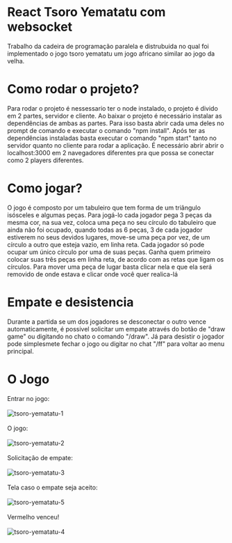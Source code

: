 # React Tsoro Yematatu com websocket
Trabalho da cadeira de programação paralela e distrubuida no qual foi implementado o jogo tsoro yematatu um jogo africano similar ao jogo da velha.

# Como rodar o projeto?
Para rodar o projeto é nessessario ter o node instalado, o projeto é divido em 2 partes, servidor e cliente. Ao baixar o projeto é necessário instalar as dependências de ambas as partes.
Para isso basta abrir cada uma deles no prompt de comando e executar o comando "npm install".
Após ter as dependências instaladas basta executar o comando "npm start" tanto no servidor quanto no cliente para rodar a aplicação.
É necessário abrir abrir o localhost:3000 em 2 navegadores diferentes pra que possa se conectar como 2 players diferentes.


# Como jogar?
O jogo é composto por um tabuleiro que tem forma de um triângulo isósceles e algumas peças.  Para jogá-lo cada jogador pega 3 peças da mesma cor, na sua vez, coloca uma peça no seu círculo do tabuleiro que ainda não foi ocupado, quando todas as 6 peças, 3 de cada jogador estiverem no seus devidos lugares, move-se uma peça por vez, de um círculo a outro que esteja vazio, em linha reta. Cada jogador só pode ocupar um único círculo por uma de suas peças. Ganha quem primeiro colocar suas três peças em linha reta, de acordo com as retas que ligam os círculos.
Para mover uma peça de lugar basta clicar nela e que ela será removido de onde estava e clicar onde você quer realica-lá

# Empate e desistencia 
Durante a partida se um dos jogadores se desconectar o outro vence automaticamente, é possivel solicitar um empate através do botão de "draw game" ou digitando no chato o comando "/draw".
Já para desistir o jogador pode simplesmete fechar o jogo ou digitar no chat "/ff" para voltar ao menu principal.

# O Jogo
Entrar no jogo: <br/> <br/>
![tsoro-yematatu-1](https://user-images.githubusercontent.com/53544551/163476369-8f266767-2b20-4bb6-ac0d-3d0a98cf5847.png)
<br/><br/>
O jogo:
<br/><br/>
![tsoro-yematatu-2](https://user-images.githubusercontent.com/53544551/163477930-b3595707-5c90-407e-9e2d-20df8189fee3.png)
<br/><br/>
Solicitação de empate:
<br/><br/>
![tsoro-yematatu-3](https://user-images.githubusercontent.com/53544551/163476489-0191c8b4-1f9e-4199-80b2-6487b7d02880.png)
<br/><br/>
Tela caso o empate seja aceito:
<br/><br/>
![tsoro-yematatu-5](https://user-images.githubusercontent.com/53544551/163476509-efe3ebd9-845a-45af-92d6-e74b42cd3450.png)
<br/><br/>
Vermelho venceu!
<br/><br/>
![tsoro-yematatu-4](https://user-images.githubusercontent.com/53544551/163476499-7d4fa5e6-ea92-4130-a04a-94020c4ee373.png)


